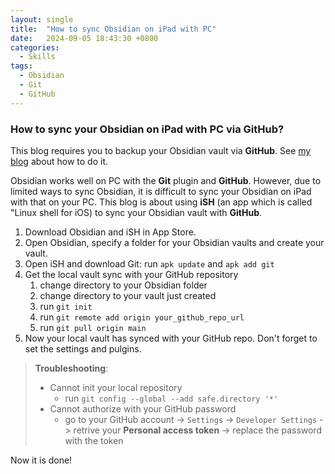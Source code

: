 ```yaml
---
layout: single
title:  "How to sync Obsidian on iPad with PC"
date:   2024-09-05 18:43:30 +0800
categories:
  - Skills
tags:
  - Obsidian
  - Git
  - GitHub
---
```

### How to sync your Obsidian on iPad with PC via GitHub?
This blog requires you to backup your Obsidian vault via **GitHub**. See [my blog](https://ghost04718.github.io/obsidian/2024/07/01/Obsidian-backup-with-git-plugin.html) about how to do it.

Obsidian works well on PC with the **Git** plugin and **GitHub**. However, due to limited ways to sync Obsidian, it is difficult to sync your Obsidian on iPad with that on your PC. This blog is about using **iSH** (an app which is called "Linux shell for iOS) to sync your Obsidian vault with **GitHub**.

1. Download Obsidian and iSH in App Store.
2. Open Obsidian, specify a folder for your Obsidian vaults and create your vault.
3. Open iSH and download Git: run `apk update` and `apk add git`
4. Get the local vault sync with your GitHub repository
    1. change directory to your Obsidian folder
    2. change directory to your vault just created
    3. run `git init`
    4. run `git remote add origin your_github_repo_url`
    5. run `git pull origin main`
5. Now your local vault has synced with your GitHub repo. Don't forget to set the settings and pulgins.

> **Troubleshooting**:
>   - Cannot init your local repository
>       - run `git config --global --add safe.directory '*'`
>   - Cannot authorize with your GitHub password
>       - go to your GitHub account -> `Settings` -> `Developer Settings` -> retrive your **Personal access token** -> replace the password with the token

Now it is done!
